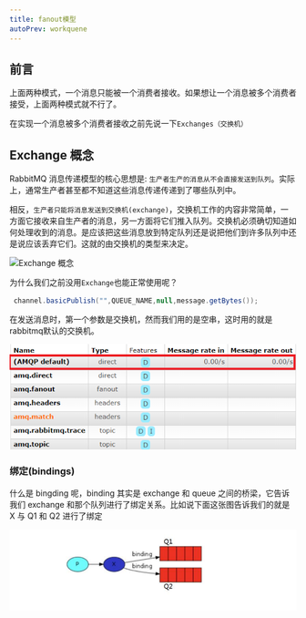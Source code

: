 ```yaml
---
title: fanout模型
autoPrev: workquene
---
```


## 前言
上面两种模式，一个消息只能被一个消费者接收。如果想让一个消息被多个消费者接受，上面两种模式就不行了。

在实现一个消息被多个消费者接收之前先说一下`Exchanges（交换机）`

## Exchange 概念

RabbitMQ 消息传递模型的核心思想是: `生产者生产的消息从不会直接发送到队列`。实际上，通常生产者甚至都不知道这些消息传递传递到了哪些队列中。

相反，`生产者只能将消息发送到交换机(exchange)`，交换机工作的内容非常简单，一方面它接收来自生产者的消息，另一方面将它们推入队列。交换机必须确切知道如何处理收到的消息。是应该把这些消息放到特定队列还是说把他们到许多队列中还是说应该丢弃它们。这就的由交换机的类型来决定。

![Exchange 概念](/blogImg/rabbitmq/021-08-09_10-37-31.png)

为什么我们之前没用`Exchange`也能正常使用呢？


```java
 channel.basicPublish("",QUEUE_NAME,null,message.getBytes());
```
在发送消息时，第一个参数是交换机，然而我们用的是空串，这时用的就是rabbitmq默认的交换机。

![默认交换机](/blogImg/rabbitmq/默认交换机.png)

### 绑定(bindings)

什么是 bingding 呢，binding 其实是 exchange 和 queue 之间的桥梁，它告诉我们 exchange 和那个队列进行了绑定关系。比如说下面这张图告诉我们的就是 X 与 Q1 和 Q2 进行了绑定

![binding](/blogImg/rabbitmq/binding.png)